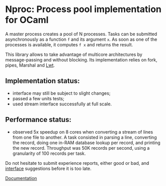 Nproc: Process pool implementation for OCaml
============================================

A master process creates a pool of N processes. Tasks can be submitted
asynchronously as a function `f` and its argument `x`. As soon as one of
the processes is available, it computes `f x` and returns the result.

This library allows to take advantage of multicore architectures
by message-passing and without blocking. Its implementation relies
on fork, pipes, Marshal and [Lwt](http://ocsigen.org/lwt/manual/).

Implementation status:
----------------------
- interface may still be subject to slight changes;
- passed a few units tests;
- used stream interface successfully at full scale.

Performance status:
-------------------
- observed 5x speedup on 8 cores when converting a stream of lines
  from one file to another.
  A task consisted in parsing a line, converting the record,
  doing one in-RAM database lookup per record, and printing the new record.
  Throughput was 50K records per second, using a granularity of 100
  records per task.

Do not hesitate to submit experience reports, either good or bad,
and [interface](http://mylifelabs.github.com/nproc/Nproc.html)
suggestions before it is too late.

[Documentation](http://mylifelabs.github.com/nproc/Nproc.html)
